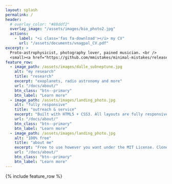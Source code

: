 ```yaml
---
layout: splash
permalink: /
header:
  # overlay_color: "#88ddf2"
  overlay_image: "/assets/images/bio_photo2.jpg"
  actions:
    - label: "<i class='fas fa-download'></i> my CV"
      url: "/assets/documents/vnagpal_CV.pdf"
excerpt: >
  Proto-astrophysicist, photography lover, pained musician. <br />
  <small><a href="https://github.com/mmistakes/minimal-mistakes/releases/tag/4.26.2">Latest release v4.26.2</a></small>
feature_row:
  - image_path: /assets/images/dalle_subneptune.jpg
    alt: "my research"
    title: "research"
    excerpt: "exoplanets, radio astronomy and more"
    url: "/docs/about/"
    btn_class: "btn--primary"
    btn_label: "Learn more"
  - image_path: /assets/images/landing_photo.jpg
    alt: "fully responsive"
    title: "outreach & service"
    excerpt: "Built with HTML5 + CSS3. All layouts are fully responsive with helpers to augment your content."
    url: "/docs/about/"
    btn_class: "btn--primary"
    btn_label: "Learn more"
  - image_path: /assets/images/landing_photo.jpg
    alt: "100% free"
    title: "about me"
    excerpt: "Free to use however you want under the MIT License. Clone it, fork it, customize it... whatever!"
    url: "/docs/about/"
    btn_class: "btn--primary"
    btn_label: "Learn more"      
---
```


{% include feature_row %}